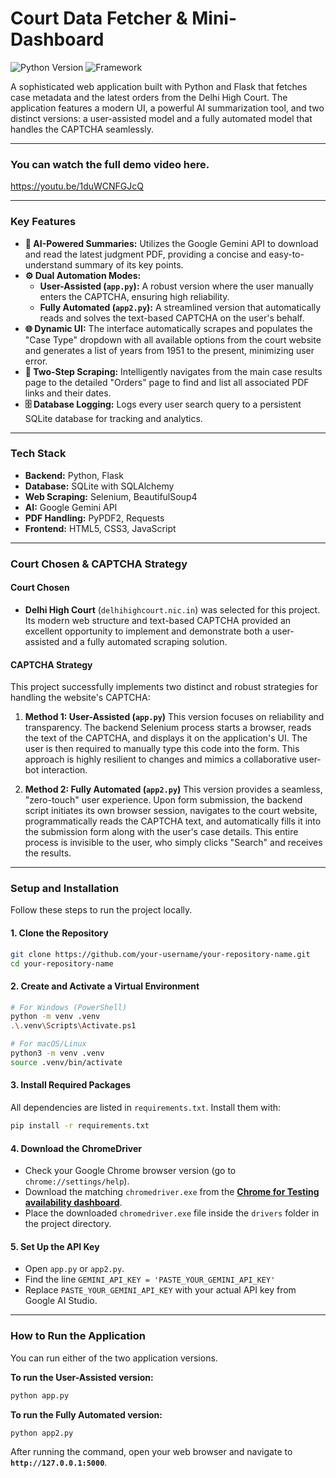 # Court Data Fetcher & Mini-Dashboard

![Python Version](https://img.shields.io/badge/Python-3.9%2B-blue?logo=python)
![Framework](https://img.shields.io/badge/Framework-Flask-black?logo=flask)

A sophisticated web application built with Python and Flask that fetches case metadata and the latest orders from the Delhi High Court. The application features a modern UI, a powerful AI summarization tool, and two distinct versions: a user-assisted model and a fully automated model that handles the CAPTCHA seamlessly.

---

### You can watch the full demo video here.
https://youtu.be/1duWCNFGJcQ

---

### Key Features

*   **🤖 AI-Powered Summaries:** Utilizes the Google Gemini API to download and read the latest judgment PDF, providing a concise and easy-to-understand summary of its key points.
*   **⚙️ Dual Automation Modes:**
    *   **User-Assisted (`app.py`):** A robust version where the user manually enters the CAPTCHA, ensuring high reliability.
    *   **Fully Automated (`app2.py`):** A streamlined version that automatically reads and solves the text-based CAPTCHA on the user's behalf.
*   **🌐 Dynamic UI:** The interface automatically scrapes and populates the "Case Type" dropdown with all available options from the court website and generates a list of years from 1951 to the present, minimizing user error.
*   **📄 Two-Step Scraping:** Intelligently navigates from the main case results page to the detailed "Orders" page to find and list all associated PDF links and their dates.
*   **🗄️ Database Logging:** Logs every user search query to a persistent SQLite database for tracking and analytics.

---

### Tech Stack

*   **Backend:** Python, Flask
*   **Database:** SQLite with SQLAlchemy
*   **Web Scraping:** Selenium, BeautifulSoup4
*   **AI:** Google Gemini API
*   **PDF Handling:** PyPDF2, Requests
*   **Frontend:** HTML5, CSS3, JavaScript

---

### Court Chosen & CAPTCHA Strategy

#### Court Chosen
*   **Delhi High Court** (`delhihighcourt.nic.in`) was selected for this project. Its modern web structure and text-based CAPTCHA provided an excellent opportunity to implement and demonstrate both a user-assisted and a fully automated scraping solution.

#### CAPTCHA Strategy
This project successfully implements two distinct and robust strategies for handling the website's CAPTCHA:

1.  **Method 1: User-Assisted (`app.py`)**
    This version focuses on reliability and transparency. The backend Selenium process starts a browser, reads the text of the CAPTCHA, and displays it on the application's UI. The user is then required to manually type this code into the form. This approach is highly resilient to changes and mimics a collaborative user-bot interaction.

2.  **Method 2: Fully Automated (`app2.py`)**
    This version provides a seamless, "zero-touch" user experience. Upon form submission, the backend script initiates its own browser session, navigates to the court website, programmatically reads the CAPTCHA text, and automatically fills it into the submission form along with the user's case details. This entire process is invisible to the user, who simply clicks "Search" and receives the results.

---

### Setup and Installation

Follow these steps to run the project locally.

#### 1. Clone the Repository
```bash
git clone https://github.com/your-username/your-repository-name.git
cd your-repository-name
```

#### 2. Create and Activate a Virtual Environment
```bash
# For Windows (PowerShell)
python -m venv .venv
.\.venv\Scripts\Activate.ps1

# For macOS/Linux
python3 -m venv .venv
source .venv/bin/activate
```

#### 3. Install Required Packages
All dependencies are listed in `requirements.txt`. Install them with:
```bash
pip install -r requirements.txt
```

#### 4. Download the ChromeDriver
*   Check your Google Chrome browser version (go to `chrome://settings/help`).
*   Download the matching `chromedriver.exe` from the **[Chrome for Testing availability dashboard](https://googlechromelabs.github.io/chrome-for-testing/)**.
*   Place the downloaded `chromedriver.exe` file inside the `drivers` folder in the project directory.

#### 5. Set Up the API Key
*   Open `app.py` or `app2.py`.
*   Find the line `GEMINI_API_KEY = 'PASTE_YOUR_GEMINI_API_KEY'`
*   Replace `PASTE_YOUR_GEMINI_API_KEY` with your actual API key from Google AI Studio.

---

### How to Run the Application

You can run either of the two application versions.

**To run the User-Assisted version:**
```bash
python app.py
```

**To run the Fully Automated version:**
```bash
python app2.py
```

After running the command, open your web browser and navigate to **`http://127.0.0.1:5000`**.


